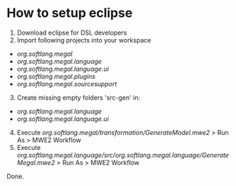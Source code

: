 # How to setup eclipse

1. Download eclipse for DSL developers
2. Import following projects into your workspace
  - *org.softlang.megal*
  - *org.softlang.megal.language*
  - *org.softlang.megal.language.ui*
  - *org.softlang.megal.plugins*
  - *org.softlang.megal.sourcesupport*
3. Create missing empty folders 'src-gen' in:
  - *org.softlang.megal.language*
  - *org.softlang.megal.language.ui*
4. Execute *org.softlang.megal/transformation/GenerateModel.mwe2* > Run As > MWE2 Workflow
5. Execute *org.softlang.megal.language/src/org.softlang.megal.language/GenerateMegal.mwe2* > Run As > MWE2 Workflow

Done.